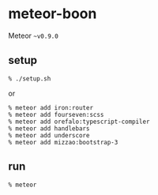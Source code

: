 # meteor-boon

Meteor `~v0.9.0`

## setup

```
% ./setup.sh
```

or

```
% meteor add iron:router
% meteor add fourseven:scss
% meteor add orefalo:typescript-compiler
% meteor add handlebars
% meteor add underscore
% meteor add mizzao:bootstrap-3
```

## run

```
% meteor
```
